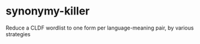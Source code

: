 # synonymy-killer
Reduce a CLDF wordlist to one form per language-meaning pair, by various strategies
